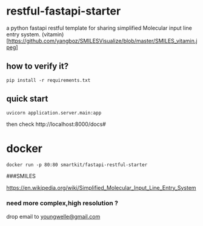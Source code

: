 # restful-fastapi-starter
a python fastapi   restful template for sharing simplified Molecular input line entry system.
(vitamin)[https://github.com/yangboz/SMILESVisualize/blob/master/SMILES_vitamin.jpeg]

## how to verify it?
```
pip install -r requirements.txt

```

## quick start


```
uvicorn application.server.main:app
```
then check http://localhost:8000/docs#
# docker

```
docker run -p 80:80 smartkit/fastapi-restful-starter
```

###SMILES

https://en.wikipedia.org/wiki/Simplified_Molecular_Input_Line_Entry_System

### need more complex,high resolution ?

drop email to youngwelle@gmail.com
